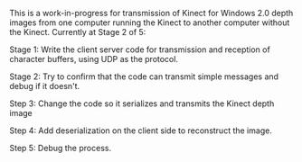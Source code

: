 This is a work-in-progress for transmission of Kinect for Windows 2.0 depth images from one computer running the Kinect
to another computer without the Kinect. Currently at Stage 2 of 5:

Stage 1: Write the client server code for transmission and reception of character buffers,
using UDP as the protocol. 

Stage 2: Try to confirm that the code can transmit simple messages and debug if it doesn't.

Step 3: Change the code so it serializes and transmits the Kinect depth image

Step 4: Add deserialization on the client side to reconstruct the image. 

Step 5: Debug the process.